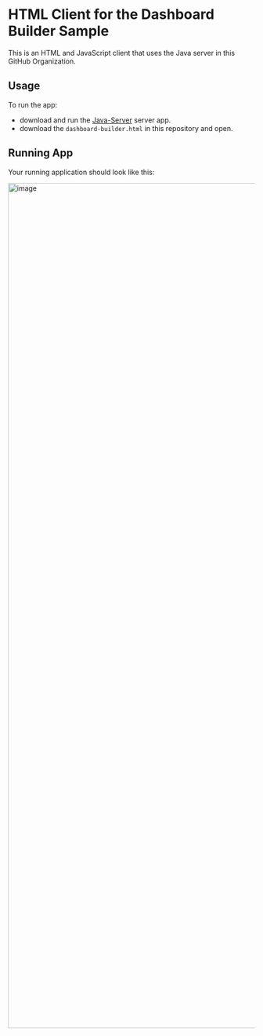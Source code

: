 
# HTML Client for the Dashboard Builder Sample
This is an HTML and JavaScript client that uses the Java server in this GitHub Organization.

## **Usage**
To run the app:

- download and run the  [Java-Server](https://github.com/RevealBI-JavaBuilder/Java-Server) server app.
- download the `dashboard-builder.html` in this repository and open. 

## **Running App**
Your running application should look like this:

<img width="1723" alt="image" src="https://github.com/user-attachments/assets/11d0feee-63e4-40b7-9670-4f6c81a04832">

